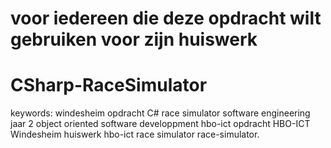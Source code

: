 # voor iedereen die deze opdracht wilt gebruiken voor zijn huiswerk

# CSharp-RaceSimulator
keywords:
windesheim opdracht
C# race simulator
software engineering jaar 2
object oriented software developpment
hbo-ict opdracht
HBO-ICT Windesheim huiswerk
hbo-ict race simulator
race-simulator.





